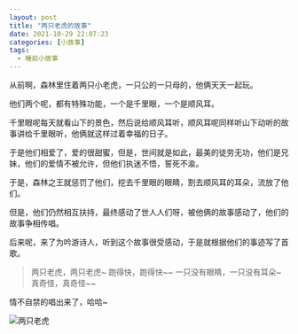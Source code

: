 ```yaml
---
layout: post
title: "两只老虎的故事"
date: 2021-10-29 22:07:23
categories: [小故事]
tags:
  - 睡前小故事
---
```



从前啊，森林里住着两只小老虎，一只公的一只母的，他俩天天一起玩。

他们两个呢，都有特殊功能，一个是千里眼，一个是顺风耳。

千里眼呢每天就看山下的景色，然后说给顺风耳听，顺风耳呢同样听山下动听的故事讲给千里眼听，他俩就这样过着幸福的日子。

于是他们相爱了，爱的很甜蜜，但是，世间就是如此，最美的徒劳无功，他们是兄妹，他们的爱情不被允许，但他们执迷不悟，誓死不渝。

于是，森林之王就惩罚了他们，挖去千里眼的眼睛，割去顺风耳的耳朵，流放了他们。

但是，他们仍然相互扶持，最终感动了世人人们呀，被他俩的故事感动了，他们的故事争相传唱。

后来呢，来了为吟游诗人，听到这个故事很受感动，于是就根据他们的事迹写了首歌。

> 两只老虎，两只老虎~
> 跑得快，跑得快~~
> 一只没有眼睛，一只没有耳朵~
> 真奇怪，真奇怪~~

情不自禁的唱出来了，哈哈~

![两只老虎](https://i.loli.net/2021/11/28/zpZRJ6fOcI2LAo7.jpg)
